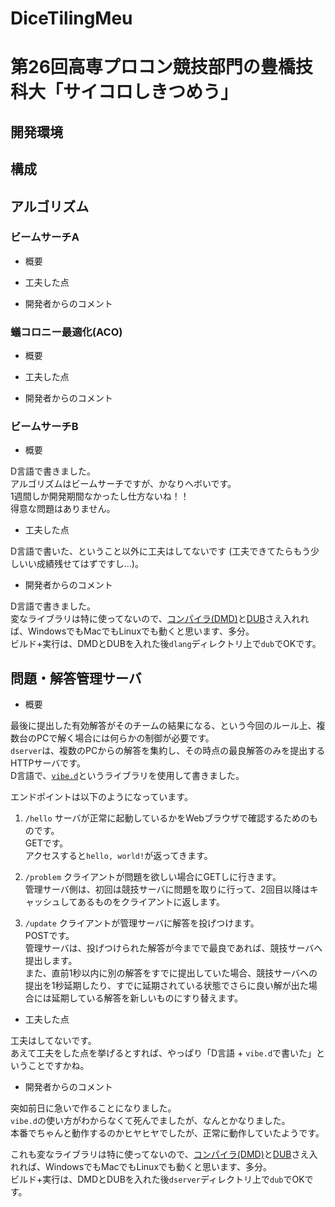 # DiceTilingMeu

# 第26回高専プロコン競技部門の豊橋技科大「サイコロしきつめう」

## 開発環境

## 構成

## アルゴリズム

### ビームサーチA

+ 概要

+ 工夫した点

+ 開発者からのコメント

### 蟻コロニー最適化(ACO)

+ 概要

+ 工夫した点

+ 開発者からのコメント

### ビームサーチB

+ 概要

D言語で書きました。  
アルゴリズムはビームサーチですが、かなりヘボいです。  
1週間しか開発期間なかったし仕方ないね！！  
得意な問題はありません。  


+ 工夫した点

D言語で書いた、ということ以外に工夫はしてないです
(工夫できてたらもう少しいい成績残せてはずですし…)。


+ 開発者からのコメント

D言語で書きました。  
変なライブラリは特に使ってないので、[コンパイラ(DMD)](http://dlang.org/download.html)と[DUB](http://code.dlang.org/)さえ入れれば、WindowsでもMacでもLinuxでも動くと思います、多分。  
ビルド+実行は、DMDとDUBを入れた後`dlang`ディレクトリ上で`dub`でOKです。  


## 問題・解答管理サーバ

+ 概要

最後に提出した有効解答がそのチームの結果になる、という今回のルール上、複数台のPCで解く場合には何らかの制御が必要です。  
`dserver`は、複数のPCからの解答を集約し、その時点の最良解答のみを提出するHTTPサーバです。  
D言語で、[`vibe.d`](http://vibed.org/)というライブラリを使用して書きました。  

エンドポイントは以下のようになっています。  

1. `/hello`
    サーバが正常に起動しているかをWebブラウザで確認するためのものです。  
    GETです。  
    アクセスすると`hello, world!`が返ってきます。  

2. `/problem`
    クライアントが問題を欲しい場合にGETしに行きます。  
    管理サーバ側は、初回は競技サーバに問題を取りに行って、2回目以降はキャッシュしてあるものをクライアントに返します。  

3. `/update`
    クライアントが管理サーバに解答を投げつけます。  
    POSTです。  
    管理サーバは、投げつけられた解答が今までで最良であれば、競技サーバへ提出します。  
    また、直前1秒以内に別の解答をすでに提出していた場合、競技サーバへの提出を1秒延期したり、すでに延期されている状態でさらに良い解が出た場合には延期している解答を新しいものにすり替えます。  


+ 工夫した点

工夫はしてないです。  
あえて工夫をした点を挙げるとすれば、やっぱり「D言語 + `vibe.d`で書いた」ということですかね。


+ 開発者からのコメント

突如前日に急いで作ることになりました。  
`vibe.d`の使い方がわからなくて死んでましたが、なんとかなりました。  
本番でちゃんと動作するのかヒヤヒヤでしたが、正常に動作していたようです。  

これも変なライブラリは特に使ってないので、[コンパイラ(DMD)](http://dlang.org/download.html)と[DUB](http://code.dlang.org/)さえ入れれば、WindowsでもMacでもLinuxでも動くと思います、多分。  
ビルド+実行は、DMDとDUBを入れた後`dserver`ディレクトリ上で`dub`でOKです。  

